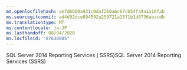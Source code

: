 ```yaml
---
ms.openlocfilehash: ae7d6600a931c0daf260a6c67cb54fa9a1a16fab
ms.sourcegitcommit: ad4d92dce894592a259721a1571b1d8736abacdb
ms.translationtype: MT
ms.contentlocale: ja-JP
ms.lasthandoff: 08/04/2020
ms.locfileid: "87630805"
---
```

<span data-ttu-id="7a127-101">SQL Server 2014 Reporting Services \( SSRS\)</span><span class="sxs-lookup"><span data-stu-id="7a127-101">SQL Server 2014 Reporting Services \(SSRS\)</span></span>
